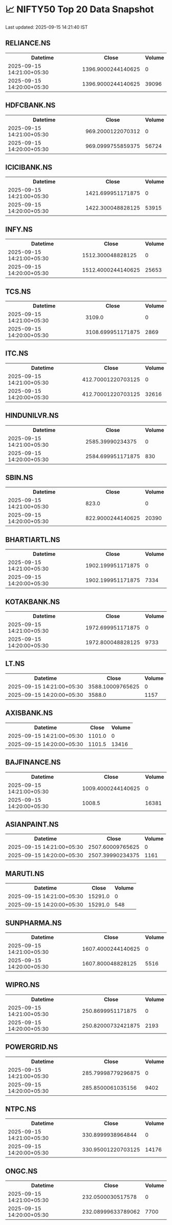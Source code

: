 # 📈 NIFTY50 Top 20 Data Snapshot

Last updated: 2025-09-15 14:21:40 IST

## RELIANCE.NS

<table>
  <tr><th>Datetime</th><th>Close</th><th>Volume</th></tr>
  <tr><td>2025-09-15 14:21:00+05:30</td><td>1396.9000244140625</td><td>0</td></tr>
  <tr><td>2025-09-15 14:20:00+05:30</td><td>1396.9000244140625</td><td>39096</td></tr>
</table>

## HDFCBANK.NS

<table>
  <tr><th>Datetime</th><th>Close</th><th>Volume</th></tr>
  <tr><td>2025-09-15 14:21:00+05:30</td><td>969.2000122070312</td><td>0</td></tr>
  <tr><td>2025-09-15 14:20:00+05:30</td><td>969.0999755859375</td><td>56724</td></tr>
</table>

## ICICIBANK.NS

<table>
  <tr><th>Datetime</th><th>Close</th><th>Volume</th></tr>
  <tr><td>2025-09-15 14:21:00+05:30</td><td>1421.699951171875</td><td>0</td></tr>
  <tr><td>2025-09-15 14:20:00+05:30</td><td>1422.300048828125</td><td>53915</td></tr>
</table>

## INFY.NS

<table>
  <tr><th>Datetime</th><th>Close</th><th>Volume</th></tr>
  <tr><td>2025-09-15 14:21:00+05:30</td><td>1512.300048828125</td><td>0</td></tr>
  <tr><td>2025-09-15 14:20:00+05:30</td><td>1512.4000244140625</td><td>25653</td></tr>
</table>

## TCS.NS

<table>
  <tr><th>Datetime</th><th>Close</th><th>Volume</th></tr>
  <tr><td>2025-09-15 14:21:00+05:30</td><td>3109.0</td><td>0</td></tr>
  <tr><td>2025-09-15 14:20:00+05:30</td><td>3108.699951171875</td><td>2869</td></tr>
</table>

## ITC.NS

<table>
  <tr><th>Datetime</th><th>Close</th><th>Volume</th></tr>
  <tr><td>2025-09-15 14:21:00+05:30</td><td>412.70001220703125</td><td>0</td></tr>
  <tr><td>2025-09-15 14:20:00+05:30</td><td>412.70001220703125</td><td>32616</td></tr>
</table>

## HINDUNILVR.NS

<table>
  <tr><th>Datetime</th><th>Close</th><th>Volume</th></tr>
  <tr><td>2025-09-15 14:21:00+05:30</td><td>2585.39990234375</td><td>0</td></tr>
  <tr><td>2025-09-15 14:20:00+05:30</td><td>2584.699951171875</td><td>830</td></tr>
</table>

## SBIN.NS

<table>
  <tr><th>Datetime</th><th>Close</th><th>Volume</th></tr>
  <tr><td>2025-09-15 14:21:00+05:30</td><td>823.0</td><td>0</td></tr>
  <tr><td>2025-09-15 14:20:00+05:30</td><td>822.9000244140625</td><td>20390</td></tr>
</table>

## BHARTIARTL.NS

<table>
  <tr><th>Datetime</th><th>Close</th><th>Volume</th></tr>
  <tr><td>2025-09-15 14:21:00+05:30</td><td>1902.199951171875</td><td>0</td></tr>
  <tr><td>2025-09-15 14:20:00+05:30</td><td>1902.199951171875</td><td>7334</td></tr>
</table>

## KOTAKBANK.NS

<table>
  <tr><th>Datetime</th><th>Close</th><th>Volume</th></tr>
  <tr><td>2025-09-15 14:21:00+05:30</td><td>1972.699951171875</td><td>0</td></tr>
  <tr><td>2025-09-15 14:20:00+05:30</td><td>1972.800048828125</td><td>9733</td></tr>
</table>

## LT.NS

<table>
  <tr><th>Datetime</th><th>Close</th><th>Volume</th></tr>
  <tr><td>2025-09-15 14:21:00+05:30</td><td>3588.10009765625</td><td>0</td></tr>
  <tr><td>2025-09-15 14:20:00+05:30</td><td>3588.0</td><td>1157</td></tr>
</table>

## AXISBANK.NS

<table>
  <tr><th>Datetime</th><th>Close</th><th>Volume</th></tr>
  <tr><td>2025-09-15 14:21:00+05:30</td><td>1101.0</td><td>0</td></tr>
  <tr><td>2025-09-15 14:20:00+05:30</td><td>1101.5</td><td>13416</td></tr>
</table>

## BAJFINANCE.NS

<table>
  <tr><th>Datetime</th><th>Close</th><th>Volume</th></tr>
  <tr><td>2025-09-15 14:21:00+05:30</td><td>1009.4000244140625</td><td>0</td></tr>
  <tr><td>2025-09-15 14:20:00+05:30</td><td>1008.5</td><td>16381</td></tr>
</table>

## ASIANPAINT.NS

<table>
  <tr><th>Datetime</th><th>Close</th><th>Volume</th></tr>
  <tr><td>2025-09-15 14:21:00+05:30</td><td>2507.60009765625</td><td>0</td></tr>
  <tr><td>2025-09-15 14:20:00+05:30</td><td>2507.39990234375</td><td>1161</td></tr>
</table>

## MARUTI.NS

<table>
  <tr><th>Datetime</th><th>Close</th><th>Volume</th></tr>
  <tr><td>2025-09-15 14:21:00+05:30</td><td>15291.0</td><td>0</td></tr>
  <tr><td>2025-09-15 14:20:00+05:30</td><td>15291.0</td><td>548</td></tr>
</table>

## SUNPHARMA.NS

<table>
  <tr><th>Datetime</th><th>Close</th><th>Volume</th></tr>
  <tr><td>2025-09-15 14:21:00+05:30</td><td>1607.4000244140625</td><td>0</td></tr>
  <tr><td>2025-09-15 14:20:00+05:30</td><td>1607.800048828125</td><td>5516</td></tr>
</table>

## WIPRO.NS

<table>
  <tr><th>Datetime</th><th>Close</th><th>Volume</th></tr>
  <tr><td>2025-09-15 14:21:00+05:30</td><td>250.8699951171875</td><td>0</td></tr>
  <tr><td>2025-09-15 14:20:00+05:30</td><td>250.82000732421875</td><td>2193</td></tr>
</table>

## POWERGRID.NS

<table>
  <tr><th>Datetime</th><th>Close</th><th>Volume</th></tr>
  <tr><td>2025-09-15 14:21:00+05:30</td><td>285.79998779296875</td><td>0</td></tr>
  <tr><td>2025-09-15 14:20:00+05:30</td><td>285.8500061035156</td><td>9402</td></tr>
</table>

## NTPC.NS

<table>
  <tr><th>Datetime</th><th>Close</th><th>Volume</th></tr>
  <tr><td>2025-09-15 14:21:00+05:30</td><td>330.8999938964844</td><td>0</td></tr>
  <tr><td>2025-09-15 14:20:00+05:30</td><td>330.95001220703125</td><td>14176</td></tr>
</table>

## ONGC.NS

<table>
  <tr><th>Datetime</th><th>Close</th><th>Volume</th></tr>
  <tr><td>2025-09-15 14:21:00+05:30</td><td>232.0500030517578</td><td>0</td></tr>
  <tr><td>2025-09-15 14:20:00+05:30</td><td>232.08999633789062</td><td>7700</td></tr>
</table>

